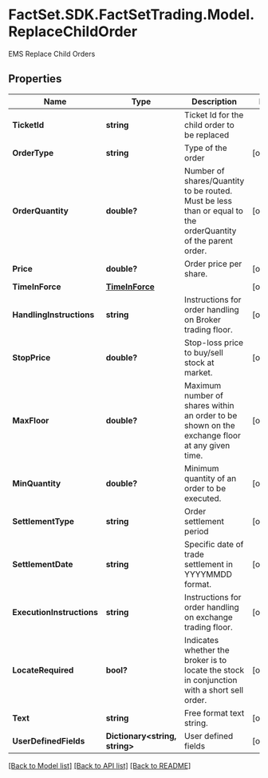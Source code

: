 # FactSet.SDK.FactSetTrading.Model.ReplaceChildOrder
EMS Replace Child Orders

## Properties

Name | Type | Description | Notes
------------ | ------------- | ------------- | -------------
**TicketId** | **string** | Ticket Id for the child order to be replaced | 
**OrderType** | **string** | Type of the order | [optional] 
**OrderQuantity** | **double?** | Number of shares/Quantity to be routed. Must be less than or equal to the orderQuantity of the parent order. | [optional] 
**Price** | **double?** | Order price per share. | [optional] 
**TimeInForce** | [**TimeInForce**](TimeInForce.md) |  | [optional] 
**HandlingInstructions** | **string** | Instructions for order handling on Broker trading floor. | [optional] 
**StopPrice** | **double?** | Stop-loss price to buy/sell stock at market. | [optional] 
**MaxFloor** | **double?** | Maximum number of shares within an order to be shown on the exchange floor at any given time. | [optional] 
**MinQuantity** | **double?** | Minimum quantity of an order to be executed. | [optional] 
**SettlementType** | **string** | Order settlement period | [optional] 
**SettlementDate** | **string** | Specific date of trade settlement in YYYYMMDD format. | [optional] 
**ExecutionInstructions** | **string** | Instructions for order handling on exchange trading floor. | [optional] 
**LocateRequired** | **bool?** | Indicates whether the broker is to locate the stock in conjunction with a short sell order. | [optional] 
**Text** | **string** | Free format text string. | [optional] 
**UserDefinedFields** | **Dictionary&lt;string, string&gt;** | User defined fields | [optional] 

[[Back to Model list]](../README.md#documentation-for-models) [[Back to API list]](../README.md#documentation-for-api-endpoints) [[Back to README]](../README.md)

